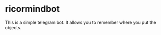 # ricormindbot

This is a simple telegram bot. It allows you to remember where you put the objects.
